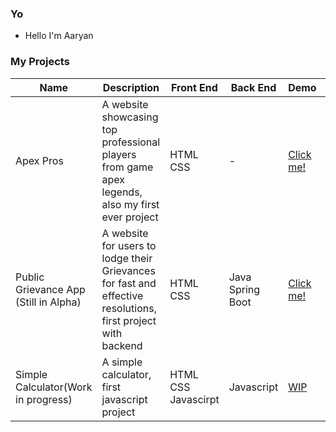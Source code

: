### Yo
- Hello I'm Aaryan
                     

### My Projects

| Name | Description | Front End | Back End | Demo | Repo |
| --- | --- | --- | --- | --- | --- |
| Apex Pros | A website showcasing top professional players from game apex legends, also my first ever project | HTML CSS | - |  <a href="https://aaryan-thakur.github.io/Apex-Pros/">Click me!</a> |  <a href="https://github.com/Aaryan-Thakur/Apex-Pros/">Click me!</a> |
| Public Grievance App (Still in Alpha) | A website for users to lodge their Grievances for fast and effective resolutions, first project with backend | HTML CSS | Java Spring Boot |  <a href="https://publicgrievanceapp.herokuapp.com/">Click me!</a> |  <a href="https://github.com/Aaryan-Thakur/Public_Grievance_Program">Click me!</a> |
| Simple Calculator(Work in progress) | A simple calculator, first javascript project | HTML CSS Javascirpt | Javascript | <a href="https://aaryan-thakur.github.io/Calculator/">WIP</a> | <a href="https://github.com/Aaryan-Thakur/Calculator">WIP</a> |
